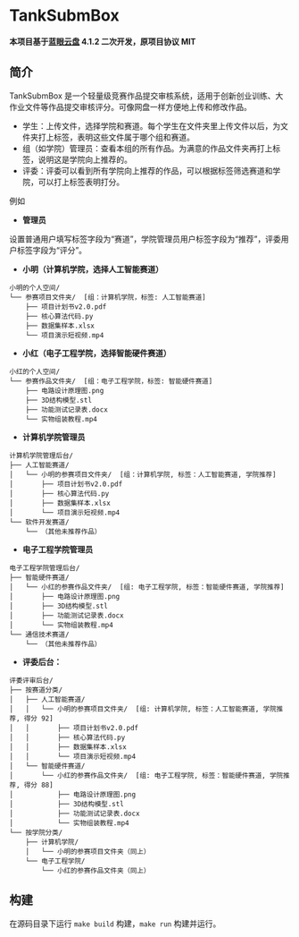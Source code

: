 # TankSubmBox

**本项目基于[蓝眼云盘](https://tank-doc.eyeblue.cn/) 4.1.2 二次开发，原项目协议 MIT**

## 简介 

TankSubmBox 是一个轻量级竞赛作品提交审核系统，适用于创新创业训练、大作业文件等作品提交审核评分。可像网盘一样方便地上传和修改作品。

- 学生：上传文件，选择学院和赛道。每个学生在文件夹里上传文件以后，为文件夹打上标签，表明这些文件属于哪个组和赛道。
- 组（如学院）管理员：查看本组的所有作品。为满意的作品文件夹再打上标签，说明这是学院向上推荐的。
- 评委：评委可以看到所有学院向上推荐的作品，可以根据标签筛选赛道和学院，可以打上标签表明打分。

例如
- **管理员**

设置普通用户填写标签字段为“赛道”，学院管理员用户标签字段为“推荐”，评委用户标签字段为“评分”。

- **小明（计算机学院，选择人工智能赛道）**
```
小明的个人空间/
└── 参赛项目文件夹/  [组：计算机学院，标签: 人工智能赛道]
    ├── 项目计划书v2.0.pdf
    ├── 核心算法代码.py
    ├── 数据集样本.xlsx
    └── 项目演示短视频.mp4
```

- **小红（电子工程学院，选择智能硬件赛道）**
```
小红的个人空间/
└── 参赛作品文件夹/  [组：电子工程学院，标签: 智能硬件赛道]
    ├── 电路设计原理图.png
    ├── 3D结构模型.stl
    ├── 功能测试记录表.docx
    └── 实物组装教程.mp4
```


- **计算机学院管理员**
```
计算机学院管理后台/
├── 人工智能赛道/
│   └── 小明的参赛项目文件夹/  [组：计算机学院, 标签：人工智能赛道, 学院推荐]
│       ├── 项目计划书v2.0.pdf
│       ├── 核心算法代码.py
│       ├── 数据集样本.xlsx
│       └── 项目演示短视频.mp4
└── 软件开发赛道/
    └── （其他未推荐作品）
```

- **电子工程学院管理员**
```
电子工程学院管理后台/
├── 智能硬件赛道/
│   └── 小红的参赛作品文件夹/  [组: 电子工程学院, 标签：智能硬件赛道, 学院推荐]
│       ├── 电路设计原理图.png
│       ├── 3D结构模型.stl
│       ├── 功能测试记录表.docx
│       └── 实物组装教程.mp4
└── 通信技术赛道/
    └── （其他未推荐作品）
```

- **评委后台：**

```
评委评审后台/
├── 按赛道分类/
│   ├── 人工智能赛道/
│   │   └── 小明的参赛项目文件夹/  [组: 计算机学院, 标签：人工智能赛道, 学院推荐, 得分 92]
│   │       ├── 项目计划书v2.0.pdf
│   │       ├── 核心算法代码.py
│   │       ├── 数据集样本.xlsx
│   │       └── 项目演示短视频.mp4
│   └── 智能硬件赛道/
│       └── 小红的参赛作品文件夹/  [组: 电子工程学院, 标签：智能硬件赛道, 学院推荐, 得分 88]
│           ├── 电路设计原理图.png
│           ├── 3D结构模型.stl
│           ├── 功能测试记录表.docx
│           └── 实物组装教程.mp4
└── 按学院分类/
    ├── 计算机学院/
    │   └── 小明的参赛项目文件夹（同上）
    └── 电子工程学院/
        └── 小红的参赛作品文件夹（同上）
```

## 构建

在源码目录下运行 `make build` 构建，`make run` 构建并运行。